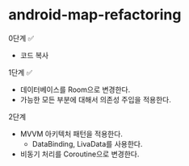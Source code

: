 # android-map-refactoring

0단계 ✅
- 코드 복사

1단계 ✅
- 데이터베이스를 Room으로 변경한다. 
- 가능한 모든 부분에 대해서 의존성 주입을 적용한다.

2단계
- MVVM 아키텍처 패턴을 적용한다. 
  - DataBinding, LivaData를 사용한다. 
- 비동기 처리를 Coroutine으로 변경한다.
